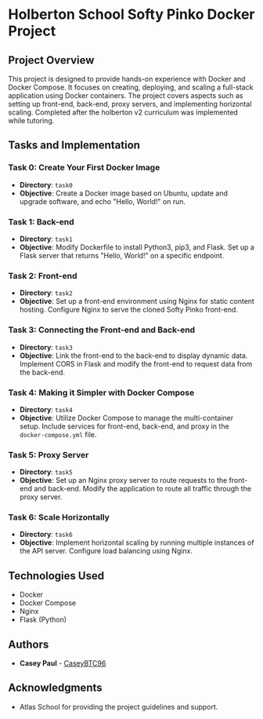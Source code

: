 # Holberton School Softy Pinko Docker Project

## Project Overview

This project is designed to provide hands-on experience with Docker and Docker Compose. It focuses on creating, deploying, and scaling a full-stack application using Docker containers. The project covers aspects such as setting up front-end, back-end, proxy servers, and implementing horizontal scaling. Completed after the holberton v2 curriculum was implemented while tutoring.

## Tasks and Implementation

### Task 0: Create Your First Docker Image

- **Directory**: `task0`
- **Objective**: Create a Docker image based on Ubuntu, update and upgrade software, and echo "Hello, World!" on run.

### Task 1: Back-end

- **Directory**: `task1`
- **Objective**: Modify Dockerfile to install Python3, pip3, and Flask. Set up a Flask server that returns "Hello, World!" on a specific endpoint.

### Task 2: Front-end

- **Directory**: `task2`
- **Objective**: Set up a front-end environment using Nginx for static content hosting. Configure Nginx to serve the cloned Softy Pinko front-end.

### Task 3: Connecting the Front-end and Back-end

- **Directory**: `task3`
- **Objective**: Link the front-end to the back-end to display dynamic data. Implement CORS in Flask and modify the front-end to request data from the back-end.

### Task 4: Making it Simpler with Docker Compose

- **Directory**: `task4`
- **Objective**: Utilize Docker Compose to manage the multi-container setup. Include services for front-end, back-end, and proxy in the `docker-compose.yml` file.

### Task 5: Proxy Server

- **Directory**: `task5`
- **Objective**: Set up an Nginx proxy server to route requests to the front-end and back-end. Modify the application to route all traffic through the proxy server.

### Task 6: Scale Horizontally

- **Directory**: `task6`
- **Objective**: Implement horizontal scaling by running multiple instances of the API server. Configure load balancing using Nginx.

## Technologies Used

- Docker
- Docker Compose
- Nginx
- Flask (Python)

## Authors

- **Casey Paul** - [CaseyBTC96](https://github.com/CaseyBTC96)

## Acknowledgments

- Atlas School for providing the project guidelines and support.
